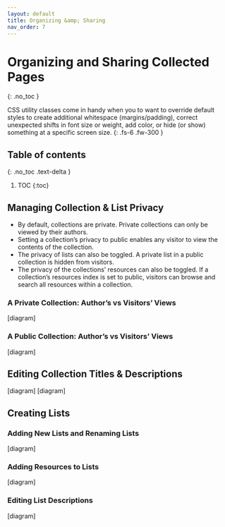 ```yaml
---
layout: default
title: Organizing &amp; Sharing
nav_order: 7
---
```


# Organizing and Sharing Collected Pages
{: .no_toc }

CSS utility classes come in handy when you to want to override default styles to create additional whitespace (margins/padding), correct unexpected shifts in font size or weight, add color, or hide (or show) something at a specific screen size.
{: .fs-6 .fw-300 }

## Table of contents
{: .no_toc .text-delta }

1. TOC
{:toc}

## Managing Collection & List Privacy
- By default, collections are private. Private collections can only be viewed by their authors.
- Setting a collection’s privacy to public enables any visitor to view the contents of the collection.
- The privacy of lists can also be toggled. A private list in a public collection is hidden from visitors.
- The privacy of the collections’ resources can also be toggled. If a collection’s resources index is set to public, visitors can browse and search all resources within a collection.

### A Private Collection: Author’s vs Visitors’ Views
[diagram]

### A Public Collection: Author’s vs Visitors’ Views
[diagram]

## Editing Collection Titles & Descriptions
[diagram]
[diagram]

## Creating Lists
### Adding New Lists and Renaming Lists
[diagram]

### Adding Resources to Lists
[diagram]

### Editing List Descriptions
[diagram]
